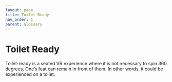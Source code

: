 ```yaml
---
layout: page
title: Toilet Ready
nav_order: 1
parent: Glossary
---
```

# Toilet Ready
Toilet-ready is a seated VR experience where it is not necessary to spin 360 degrees. One’s feat can remain in front of them. In other words, it could be experienced on a toilet. 